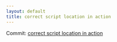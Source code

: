 ```yaml
---
layout: default
title: correct script location in action
---
```


Commit: [correct script location in action](https://github.com/DanGahanCGI/DanGahanCGI.github.io/commit/7dfc9c1d473b6f5a67866960c9219e87da9002a8)

